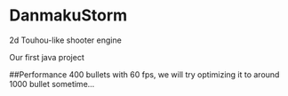 DanmakuStorm
================
2d Touhou-like shooter engine

Our first java project

##Performance
400 bullets with 60 fps, we will try optimizing it to around 1000 bullet sometime...